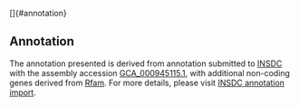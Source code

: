 []{#annotation}

Annotation
----------

The annotation presented is derived from annotation submitted to
[INSDC](http://www.insdc.org) with the assembly accession
[GCA\_000945115.1](http://www.ebi.ac.uk/ena/data/view/GCA_000945115.1),
with additional non-coding genes derived from
[Rfam](http://rfam.xfam.org/). For more details, please visit [INSDC
annotation
import](http://ensemblgenomes.org/info/data/insdc_annotation).
